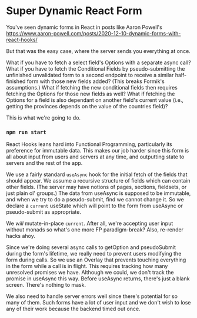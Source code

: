 # Super Dynamic React Form

You've seen dynamic forms in React in posts like Aaron Powell's https://www.aaron-powell.com/posts/2020-12-10-dynamic-forms-with-react-hooks/

But that was the easy case, where the server sends you everything at once.

What if you have to fetch a select field's Options with a separate async call?
What if you have to fetch the Conditional Fields by pseudo-submitting the unfinished unvalidated form to a second endpoint to receive a similar half-finished form with those new fields added? (This breaks Formik's assumptions.)
What if fetching the new conditional fields then requires fetching the Options for those new fields as well?
What if fetching the Options for a field is also dependant on another field's current value (i.e., getting the provinces depends on the value of the countries field)?

This is what we're going to do.

### `npm run start`

React Hooks leans hard into Functional Programming, particularly its preference for immutable data. This makes our job harder since this form is all about input from users and servers at any time, and outputting state to servers and the rest of the app.

We use a fairly standard `useAsync` hook for the initial fetch of the fields that should appear. We assume a recursive structure of fields which can contain other fields. (The server may have notions of pages, sections, fieldsets, or just plain ol' groups.) The data from useAsync is supposed to be immutable, and when we try to do a pseudo-submit, find we cannot change it. So we declare a `current` useState which will point to the form from useAsync or pseudo-submit as appropriate.

We _will_ mutate-in-place `current`. After all, we're accepting user input without monads so what's one more FP paradigm-break? Also, re-render hacks ahoy.

Since we're doing several async calls to getOption and pseudoSubmit during the form's lifetime, we really need to prevent users modifying the form during calls. So we use an Overlay that prevents touching everything in the form while a call is in flight. This requires tracking how many unresolved promises we have. Although we could, we don't track the promise in useAsync this way. Before useAsync returns, there's just a blank screen. There's nothing to mask.

We also need to handle server errors well since there's potential for so many of them. Such forms have a lot of user input and we don't wish to lose any of their work because the backend timed out once.
